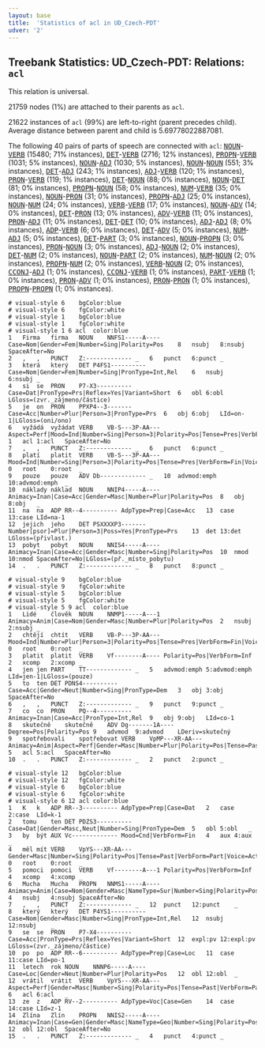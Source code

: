 ```yaml
---
layout: base
title:  'Statistics of acl in UD_Czech-PDT'
udver: '2'
---
```


## Treebank Statistics: UD_Czech-PDT: Relations: `acl`

This relation is universal.

21759 nodes (1%) are attached to their parents as `acl`.

21622 instances of `acl` (99%) are left-to-right (parent precedes child).
Average distance between parent and child is 5.69778022887081.

The following 40 pairs of parts of speech are connected with `acl`: <tt><a href="cs_pdt-pos-NOUN.html">NOUN</a></tt>-<tt><a href="cs_pdt-pos-VERB.html">VERB</a></tt> (15480; 71% instances), <tt><a href="cs_pdt-pos-DET.html">DET</a></tt>-<tt><a href="cs_pdt-pos-VERB.html">VERB</a></tt> (2716; 12% instances), <tt><a href="cs_pdt-pos-PROPN.html">PROPN</a></tt>-<tt><a href="cs_pdt-pos-VERB.html">VERB</a></tt> (1031; 5% instances), <tt><a href="cs_pdt-pos-NOUN.html">NOUN</a></tt>-<tt><a href="cs_pdt-pos-ADJ.html">ADJ</a></tt> (1030; 5% instances), <tt><a href="cs_pdt-pos-NOUN.html">NOUN</a></tt>-<tt><a href="cs_pdt-pos-NOUN.html">NOUN</a></tt> (551; 3% instances), <tt><a href="cs_pdt-pos-DET.html">DET</a></tt>-<tt><a href="cs_pdt-pos-ADJ.html">ADJ</a></tt> (243; 1% instances), <tt><a href="cs_pdt-pos-ADJ.html">ADJ</a></tt>-<tt><a href="cs_pdt-pos-VERB.html">VERB</a></tt> (120; 1% instances), <tt><a href="cs_pdt-pos-PRON.html">PRON</a></tt>-<tt><a href="cs_pdt-pos-VERB.html">VERB</a></tt> (119; 1% instances), <tt><a href="cs_pdt-pos-DET.html">DET</a></tt>-<tt><a href="cs_pdt-pos-NOUN.html">NOUN</a></tt> (88; 0% instances), <tt><a href="cs_pdt-pos-NOUN.html">NOUN</a></tt>-<tt><a href="cs_pdt-pos-DET.html">DET</a></tt> (81; 0% instances), <tt><a href="cs_pdt-pos-PROPN.html">PROPN</a></tt>-<tt><a href="cs_pdt-pos-NOUN.html">NOUN</a></tt> (58; 0% instances), <tt><a href="cs_pdt-pos-NUM.html">NUM</a></tt>-<tt><a href="cs_pdt-pos-VERB.html">VERB</a></tt> (35; 0% instances), <tt><a href="cs_pdt-pos-NOUN.html">NOUN</a></tt>-<tt><a href="cs_pdt-pos-PRON.html">PRON</a></tt> (31; 0% instances), <tt><a href="cs_pdt-pos-PROPN.html">PROPN</a></tt>-<tt><a href="cs_pdt-pos-ADJ.html">ADJ</a></tt> (25; 0% instances), <tt><a href="cs_pdt-pos-NOUN.html">NOUN</a></tt>-<tt><a href="cs_pdt-pos-NUM.html">NUM</a></tt> (24; 0% instances), <tt><a href="cs_pdt-pos-VERB.html">VERB</a></tt>-<tt><a href="cs_pdt-pos-VERB.html">VERB</a></tt> (17; 0% instances), <tt><a href="cs_pdt-pos-NOUN.html">NOUN</a></tt>-<tt><a href="cs_pdt-pos-ADV.html">ADV</a></tt> (14; 0% instances), <tt><a href="cs_pdt-pos-DET.html">DET</a></tt>-<tt><a href="cs_pdt-pos-PRON.html">PRON</a></tt> (13; 0% instances), <tt><a href="cs_pdt-pos-ADV.html">ADV</a></tt>-<tt><a href="cs_pdt-pos-VERB.html">VERB</a></tt> (11; 0% instances), <tt><a href="cs_pdt-pos-PRON.html">PRON</a></tt>-<tt><a href="cs_pdt-pos-ADJ.html">ADJ</a></tt> (11; 0% instances), <tt><a href="cs_pdt-pos-DET.html">DET</a></tt>-<tt><a href="cs_pdt-pos-DET.html">DET</a></tt> (10; 0% instances), <tt><a href="cs_pdt-pos-ADJ.html">ADJ</a></tt>-<tt><a href="cs_pdt-pos-ADJ.html">ADJ</a></tt> (8; 0% instances), <tt><a href="cs_pdt-pos-ADP.html">ADP</a></tt>-<tt><a href="cs_pdt-pos-VERB.html">VERB</a></tt> (6; 0% instances), <tt><a href="cs_pdt-pos-DET.html">DET</a></tt>-<tt><a href="cs_pdt-pos-ADV.html">ADV</a></tt> (5; 0% instances), <tt><a href="cs_pdt-pos-NUM.html">NUM</a></tt>-<tt><a href="cs_pdt-pos-ADJ.html">ADJ</a></tt> (5; 0% instances), <tt><a href="cs_pdt-pos-DET.html">DET</a></tt>-<tt><a href="cs_pdt-pos-PART.html">PART</a></tt> (3; 0% instances), <tt><a href="cs_pdt-pos-NOUN.html">NOUN</a></tt>-<tt><a href="cs_pdt-pos-PROPN.html">PROPN</a></tt> (3; 0% instances), <tt><a href="cs_pdt-pos-PRON.html">PRON</a></tt>-<tt><a href="cs_pdt-pos-NOUN.html">NOUN</a></tt> (3; 0% instances), <tt><a href="cs_pdt-pos-ADJ.html">ADJ</a></tt>-<tt><a href="cs_pdt-pos-NOUN.html">NOUN</a></tt> (2; 0% instances), <tt><a href="cs_pdt-pos-DET.html">DET</a></tt>-<tt><a href="cs_pdt-pos-NUM.html">NUM</a></tt> (2; 0% instances), <tt><a href="cs_pdt-pos-NOUN.html">NOUN</a></tt>-<tt><a href="cs_pdt-pos-PART.html">PART</a></tt> (2; 0% instances), <tt><a href="cs_pdt-pos-NUM.html">NUM</a></tt>-<tt><a href="cs_pdt-pos-NOUN.html">NOUN</a></tt> (2; 0% instances), <tt><a href="cs_pdt-pos-PROPN.html">PROPN</a></tt>-<tt><a href="cs_pdt-pos-NUM.html">NUM</a></tt> (2; 0% instances), <tt><a href="cs_pdt-pos-VERB.html">VERB</a></tt>-<tt><a href="cs_pdt-pos-NOUN.html">NOUN</a></tt> (2; 0% instances), <tt><a href="cs_pdt-pos-CCONJ.html">CCONJ</a></tt>-<tt><a href="cs_pdt-pos-ADJ.html">ADJ</a></tt> (1; 0% instances), <tt><a href="cs_pdt-pos-CCONJ.html">CCONJ</a></tt>-<tt><a href="cs_pdt-pos-VERB.html">VERB</a></tt> (1; 0% instances), <tt><a href="cs_pdt-pos-PART.html">PART</a></tt>-<tt><a href="cs_pdt-pos-VERB.html">VERB</a></tt> (1; 0% instances), <tt><a href="cs_pdt-pos-PRON.html">PRON</a></tt>-<tt><a href="cs_pdt-pos-ADV.html">ADV</a></tt> (1; 0% instances), <tt><a href="cs_pdt-pos-PRON.html">PRON</a></tt>-<tt><a href="cs_pdt-pos-PRON.html">PRON</a></tt> (1; 0% instances), <tt><a href="cs_pdt-pos-PROPN.html">PROPN</a></tt>-<tt><a href="cs_pdt-pos-PROPN.html">PROPN</a></tt> (1; 0% instances).


~~~ conllu
# visual-style 6	bgColor:blue
# visual-style 6	fgColor:white
# visual-style 1	bgColor:blue
# visual-style 1	fgColor:white
# visual-style 1 6 acl	color:blue
1	Firma	firma	NOUN	NNFS1-----A----	Case=Nom|Gender=Fem|Number=Sing|Polarity=Pos	8	nsubj	8:nsubj	SpaceAfter=No
2	,	,	PUNCT	Z:-------------	_	6	punct	6:punct	_
3	která	který	DET	P4FS1----------	Case=Nom|Gender=Fem|Number=Sing|PronType=Int,Rel	6	nsubj	6:nsubj	_
4	si	se	PRON	P7-X3----------	Case=Dat|PronType=Prs|Reflex=Yes|Variant=Short	6	obl	6:obl	LGloss=(zvr._zájmeno/částice)
5	je	on	PRON	PPXP4--3-------	Case=Acc|Number=Plur|Person=3|PronType=Prs	6	obj	6:obj	LId=on-1|LGloss=(oni/ono)
6	vyžádá	vyžádat	VERB	VB-S---3P-AA---	Aspect=Perf|Mood=Ind|Number=Sing|Person=3|Polarity=Pos|Tense=Pres|VerbForm=Fin|Voice=Act	1	acl	1:acl	SpaceAfter=No
7	,	,	PUNCT	Z:-------------	_	6	punct	6:punct	_
8	platí	platit	VERB	VB-S---3P-AA---	Mood=Ind|Number=Sing|Person=3|Polarity=Pos|Tense=Pres|VerbForm=Fin|Voice=Act	0	root	0:root	_
9	pouze	pouze	ADV	Db-------------	_	10	advmod:emph	10:advmod:emph	_
10	náklady	náklad	NOUN	NNIP4-----A----	Animacy=Inan|Case=Acc|Gender=Masc|Number=Plur|Polarity=Pos	8	obj	8:obj	_
11	na	na	ADP	RR--4----------	AdpType=Prep|Case=Acc	13	case	13:case	LId=na-1
12	jejich	jeho	DET	PSXXXXP3-------	Number[psor]=Plur|Person=3|Poss=Yes|PronType=Prs	13	det	13:det	LGloss=(přivlast.)
13	pobyt	pobyt	NOUN	NNIS4-----A----	Animacy=Inan|Case=Acc|Gender=Masc|Number=Sing|Polarity=Pos	10	nmod	10:nmod	SpaceAfter=No|LGloss=(př._místo_pobytu)
14	.	.	PUNCT	Z:-------------	_	8	punct	8:punct	_

~~~


~~~ conllu
# visual-style 9	bgColor:blue
# visual-style 9	fgColor:white
# visual-style 5	bgColor:blue
# visual-style 5	fgColor:white
# visual-style 5 9 acl	color:blue
1	Lidé	člověk	NOUN	NNMP1-----A---1	Animacy=Anim|Case=Nom|Gender=Masc|Number=Plur|Polarity=Pos	2	nsubj	2:nsubj	_
2	chtějí	chtít	VERB	VB-P---3P-AA---	Mood=Ind|Number=Plur|Person=3|Polarity=Pos|Tense=Pres|VerbForm=Fin|Voice=Act	0	root	0:root	_
3	platit	platit	VERB	Vf--------A----	Polarity=Pos|VerbForm=Inf	2	xcomp	2:xcomp	_
4	jen	jen	PART	TT-------------	_	5	advmod:emph	5:advmod:emph	LId=jen-1|LGloss=(pouze)
5	to	ten	DET	PDNS4----------	Case=Acc|Gender=Neut|Number=Sing|PronType=Dem	3	obj	3:obj	SpaceAfter=No
6	,	,	PUNCT	Z:-------------	_	9	punct	9:punct	_
7	co	co	PRON	PQ--4----------	Animacy=Inan|Case=Acc|PronType=Int,Rel	9	obj	9:obj	LId=co-1
8	skutečně	skutečně	ADV	Dg-------1A----	Degree=Pos|Polarity=Pos	9	advmod	9:advmod	LDeriv=skutečný
9	spotřebovali	spotřebovat	VERB	VpMP---XR-AA---	Animacy=Anim|Aspect=Perf|Gender=Masc|Number=Plur|Polarity=Pos|Tense=Past|VerbForm=Part|Voice=Act	5	acl	5:acl	SpaceAfter=No
10	.	.	PUNCT	Z:-------------	_	2	punct	2:punct	_

~~~


~~~ conllu
# visual-style 12	bgColor:blue
# visual-style 12	fgColor:white
# visual-style 6	bgColor:blue
# visual-style 6	fgColor:white
# visual-style 6 12 acl	color:blue
1	K	k	ADP	RR--3----------	AdpType=Prep|Case=Dat	2	case	2:case	LId=k-1
2	tomu	ten	DET	PDZS3----------	Case=Dat|Gender=Masc,Neut|Number=Sing|PronType=Dem	5	obl	5:obl	_
3	by	být	AUX	Vc-------------	Mood=Cnd|VerbForm=Fin	4	aux	4:aux	_
4	měl	mít	VERB	VpYS---XR-AA---	Gender=Masc|Number=Sing|Polarity=Pos|Tense=Past|VerbForm=Part|Voice=Act	0	root	0:root	_
5	pomoci	pomoci	VERB	Vf--------A---1	Polarity=Pos|VerbForm=Inf	4	xcomp	4:xcomp	_
6	Mucha	Mucha	PROPN	NNMS1-----A----	Animacy=Anim|Case=Nom|Gender=Masc|NameType=Sur|Number=Sing|Polarity=Pos	4	nsubj	4:nsubj	SpaceAfter=No
7	,	,	PUNCT	Z:-------------	_	12	punct	12:punct	_
8	který	který	DET	P4YS1----------	Case=Nom|Gender=Masc|Number=Sing|PronType=Int,Rel	12	nsubj	12:nsubj	_
9	se	se	PRON	P7-X4----------	Case=Acc|PronType=Prs|Reflex=Yes|Variant=Short	12	expl:pv	12:expl:pv	LGloss=(zvr._zájmeno/částice)
10	po	po	ADP	RR--6----------	AdpType=Prep|Case=Loc	11	case	11:case	LId=po-1
11	letech	rok	NOUN	NNNP6-----A----	Case=Loc|Gender=Neut|Number=Plur|Polarity=Pos	12	obl	12:obl	_
12	vrátil	vrátit	VERB	VpYS---XR-AA---	Aspect=Perf|Gender=Masc|Number=Sing|Polarity=Pos|Tense=Past|VerbForm=Part|Voice=Act	6	acl	6:acl	_
13	ze	z	ADP	RV--2----------	AdpType=Voc|Case=Gen	14	case	14:case	LId=z-1
14	Zlína	Zlín	PROPN	NNIS2-----A----	Animacy=Inan|Case=Gen|Gender=Masc|NameType=Geo|Number=Sing|Polarity=Pos	12	obl	12:obl	SpaceAfter=No
15	.	.	PUNCT	Z:-------------	_	4	punct	4:punct	_

~~~



